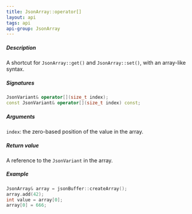 ```yaml
---
title: JsonArray::operator[]
layout: api
tags: api
api-group: JsonArray
---
```


##### Description

A shortcut for `JsonArray::get()` and `JsonArray::set()`, with an array-like syntax.

##### Signatures

```c++
JsonVariant& operator[](size_t index);
const JsonVariant& operator[](size_t index) const;
```

##### Arguments

`index`: the zero-based position of the value in the array.

##### Return value

A reference to the `JsonVariant` in the array.

##### Example

```c++
JsonArray& array = jsonBuffer::createArray();
array.add(42);
int value = array[0];
array[0] = 666;
```
